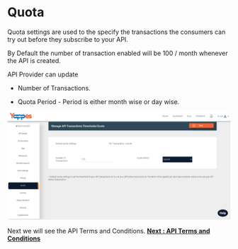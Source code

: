 Quota
=====

Quota settings are used to the specify the transactions the consumers can try out 
before they subscribe to your API.

By Default the number of transaction enabled will be 100 / month
whenever the API is created.

API Provider can update

-   Number of Transactions.

-   Quota Period - Period is either month wise or day wise.

![](images/new_api/quota_view.png)

Next we will see the API Terms and Conditions. [**Next : API Terms
    and Conditions**](license_new.md)
